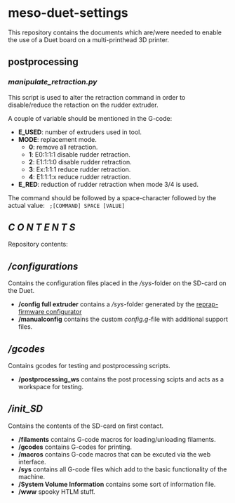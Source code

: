 # meso-duet-settings
This repository contains the documents which are/were needed to enable the use of a Duet board on a multi-printhead 3D printer.

## postprocessing
### _manipulate_retraction.py_
This script is used to alter the retraction command in order to disable/reduce the retaction on the rudder extruder.

A couple of variable should be mentioned in the G-code:
* **E_USED**: number of extruders used in tool.
* **MODE**: replacement mode.
  * **0**: remove all retraction.
  * **1**: E0:1:1:1 disable rudder retraction.
  * **2**: E1:1:1:0 disable rudder retraction.
  * **3**: Ex:1:1:1 reduce rudder retraction.
  * **4**: E1:1:1:x reduce rudder retraction.
* **E_RED**: reduction of rudder retraction when mode 3/4 is used.

The command should be followed by a space-character followed by the actual value:
<code> ;[COMMAND] SPACE [VALUE] </code>

## _C O N T E N T S_
Repository contents:

## _/configurations_
Contains the configuration files placed in the _/sys_-folder on the SD-card on the Duet.
* **/config full extruder** contains a _/sys_-folder generated by the [reprap-firmware configurator](https://configurator.reprapfirmware.org/)  
* **/manualconfig** contains the custom _config.g_-file with additional support files.

## _/gcodes_
Contains gcodes for testing and postprocessing scripts.
* **/postprocessing_ws** contains the post processing scipts and acts as a workspace for testing.

## _/init_SD_
Contains the contents of the SD-card on first contact.
* **/filaments** contains G-code macros for loading/unloading filaments.
* **/gcodes** contains G-codes for printing.
* **/macros** contains G-code macros that can be excuted via the web interface.
* **/sys** contains all G-code files which add to the basic functionality of the machine.
* **/System Volume Information** contains some sort of information file.
* **/www** spooky HTLM stuff.
